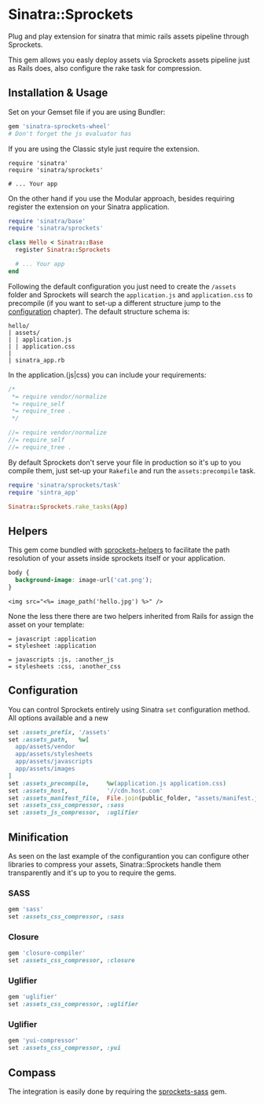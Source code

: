 Sinatra::Sprockets
==================

Plug and play extension for sinatra that mimic rails assets pipeline through Sprockets.

This gem allows you easly deploy assets via Sprockets assets pipeline just as Rails does, also configure the rake task for compression.

Installation & Usage
--------------------

Set on your Gemset file if you are using Bundler:

```ruby
gem 'sinatra-sprockets-wheel'
# Don't forget the js evaluator has
```

If you are using the Classic style just require the extension.

```
require 'sinatra'
require 'sinatra/sprockets'

# ... Your app
```

On the other hand if you use the Modular approach, besides requiring register the extension on your Sinatra application.

```ruby
require 'sinatra/base'
require 'sinatra/sprockets'

class Hello < Sinatra::Base
  register Sinatra::Sprockets

  # ... Your app
end
```

Following the default configuration you just need to create the `/assets` folder and Sprockets will search the `application.js` and `application.css` to precompile (if you want to set-up a different structure jump to the [configuration](#configuration) chapter). The default structure schema is:

```
hello/
| assets/
| | application.js
| | application.css
|
| sinatra_app.rb
```

In the application.(js|css) you can include your requirements:

```css
/*
 *= require vendor/normalize
 *= require_self
 *= require_tree .
 */
```

```js
//= require vendor/normalize
//= require_self
//= require_tree .
```

By default Sprockets don't serve your file in production so it's up to you compile them, just set-up your `Rakefile` and run the `assets:precompile` task.

```ruby
require 'sinatra/sprockets/task'
require 'sintra_app'

Sinatra::Sprockets.rake_tasks(App)
```

Helpers
-------

This gem come bundled with [sprockets-helpers](https://github.com/petebrowne/sprockets-helpers) to facilitate the path resolution of your assets inside sprockets itself or your application.

```css
body {
  background-image: image-url('cat.png');
}
```

```erb
<img src="<%= image_path('hello.jpg') %>" />
```

None the less there there are two helpers inherited from Rails for assign the asset on your template:

```haml
= javascript :application
= stylesheet :application

= javascripts :js, :another_js
= stylesheets :css, :another_css
```

Configuration
-------------

You can control Sprockets entirely using Sinatra `set` configuration method. All options available and a new

```ruby
set :assets_prefix, '/assets'
set :assets_path,   %w[
  app/assets/vendor
  app/assets/stylesheets
  app/assets/javascripts
  app/assets/images
]
set :assets_precompile,     %w(application.js application.css)
set :assets_host,           '//cdn.host.com'
set :assets_manifest_file,  File.join(public_folder, "assets/manifest.json")
set :assets_css_compressor, :sass
set :assets_js_compressor,  :uglifier
```

Minification
------------

As seen on the last example of the configurantion you can configure other libraries to compress your assets, Sinatra::Sprockets handle them transparently and it's up to you to require the gems.

### SASS

```ruby
gem 'sass'
set :assets_css_compressor, :sass
```

### Closure

```ruby
gem 'closure-compiler'
set :assets_css_compressor, :closure
```

### Uglifier

```ruby
gem 'uglifier'
set :assets_css_compressor, :uglifier
```

### Uglifier

```ruby
gem 'yui-compressor'
set :assets_css_compressor, :yui
```

## Compass

The integration is easily done by requiring the [sprockets-sass](https://github.com/petebrowne/sprockets-sass) gem.